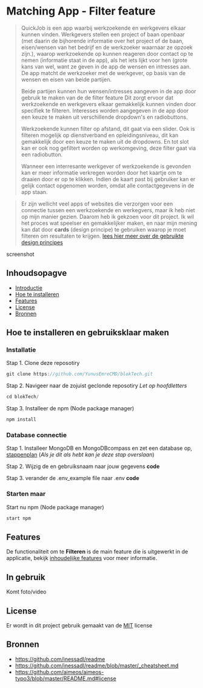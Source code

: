 # Matching App - Filter feature

> QuickJob is een app waarbij werkzoekende en werkgevers elkaar kunnen vinden. Werkgevers stellen een project of baan openbaar (met daarin de bijhorende informatie over het project of de baan, eisen/wensen van het bedrijf en de werkzoeker waarnaar ze opzoek zijn.), waarop werkzoekende op kunnen reageren door contact op te nemen (informatie staat in de app), als het iets lijkt voor hen (grote kans van wel, want ze geven in de app de wensen en intresses aan. De app matcht de werkzoeker met de werkgever, op basis van de wensen en eisen van beide partijen.
>
> Beide partijen kunnen hun wensen/intresses aangeven in de app door gebruik te maken van de de filter feature Dit zorgt ervoor dat werkzoekende en werkgevers elkaar gemakkelijk kunnen vinden door specifiek te filteren. Interesses worden aangegeven in de app door een keuze te maken uit verschillende dropdown's en radiobuttons.
>
> Werkzoekende kunnen filter op afstand, dit gaat via een slider. Ook is filteren mogelijk op dienstverband en opleidingsniveau, dit kan gemakkelijk door een keuze te maken uit de dropdowns. En tot slot kan er ook nog gefiltert worden op werkomgeving, deze filter gaat via een radiobutton.
>
> Wanneer een interresante werkgever of werkzoekende is gevonden kan er meer informatie verkregen worden door het kaartje om te draaien door er op te klikken. Indien de kaart past bij gebruiker kan er gelijk contact opgenomen worden, omdat alle contactgegevens in de app staan.

> Er zijn wellicht veel apps of websites die verzorgen voor een connectie tussen een werkzoekende en werkegvers, maar ik heb niet op mijn manier gezien. Daarom heb ik gekzoen voor dit project. Ik wil het proces wat speelser en gemakkelijker maken, en naar mijn mening kan dat door **cards** (design principe) te gebruiken waarop je moet filteren om resultaten te krijgen. 
[lees hier meer over de gebruikte design principes]()

screenshot

## Inhoudsopagve

* [Introductie](https://github.com/YunusEmreCMD/blokTech/blob/main/README.md#introductie)
* [Hoe te installeren](https://github.com/YunusEmreCMD/blokTech/blob/main/README.md#hoe-te-installeren)
* [Features](https://github.com/YunusEmreCMD/blokTech/blob/main/README.md#features)
* [License](https://github.com/YunusEmreCMD/blokTech/blob/main/README.md#license)
* [Bronnen](https://github.com/YunusEmreCMD/blokTech/blob/main/README.md#bronnen)

## Hoe te installeren en gebruiksklaar maken

### Installatie

Stap 1. Clone deze reposotiry
```js
git clone https://github.com/YunusEmreCMD/blokTech.git
```
Stap 2. Navigeer naar de zojuist geclonde reposotiry *Let op hoofdletters*
```js
cd blokTech/
```
Stap 3. Installeer de npm (Node package manager)
```js
npm install
```

### Database connectie
Stap 1. Installeer MongoDB en MongoDBcompass en zet een database op, [stappenplan](https://docs.atlas.mongodb.com/getting-started/) (*Als je dit als hebt kan je deze stap overslaan*)

Stap 2.
Wijzig de <password> en gebruiksnaam naar jouw gegevens
**code**
  
Stap 3.
verander de .env_example file naar .env
**code**

### Starten maar

Start nu npm (Node package manager)
```js
start npm
```

## Features

De functionaliteit om te **Filteren** is de main feature die is uitgewerkt in de applicatie, bekijk [inhoudelijke features](https://github.com/YunusEmreCMD/blokTech/wiki/Features) voor meer informatie.

## In gebruik

Komt foto/video

## License

Er wordt in dit project gebruik gemaakt van de [MIT](https://github.com/YunusEmreCMD/blokTech/blob/main/LICENSE) license

## Bronnen

* https://github.com/inessadl/readme
* https://github.com/inessadl/readme/blob/master/_cheatsheet.md
* https://github.com/aimeos/aimeos-typo3/blob/master/README.md#license
